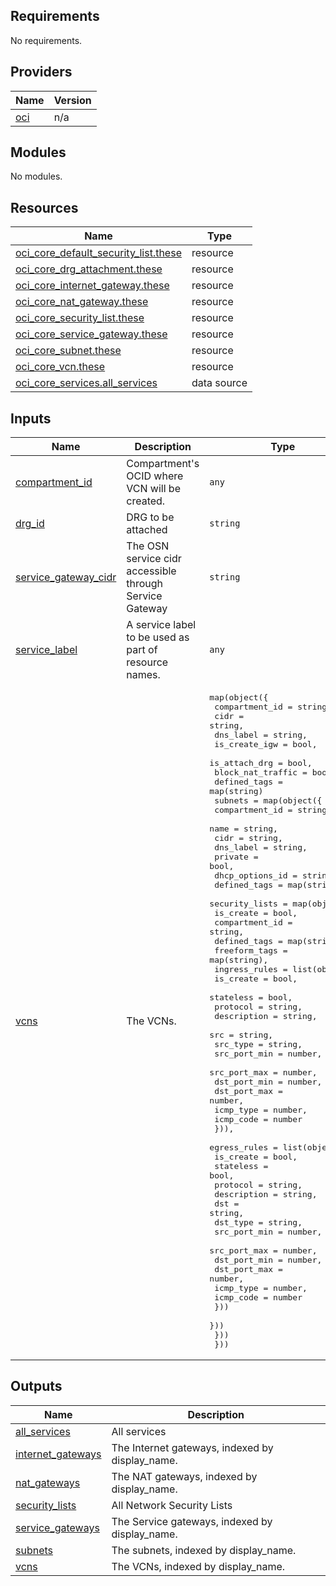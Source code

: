 ## Requirements

No requirements.

## Providers

| Name | Version |
|------|---------|
| <a name="provider_oci"></a> [oci](#provider\_oci) | n/a |

## Modules

No modules.

## Resources

| Name | Type |
|------|------|
| [oci_core_default_security_list.these](https://registry.terraform.io/providers/hashicorp/oci/latest/docs/resources/core_default_security_list) | resource |
| [oci_core_drg_attachment.these](https://registry.terraform.io/providers/hashicorp/oci/latest/docs/resources/core_drg_attachment) | resource |
| [oci_core_internet_gateway.these](https://registry.terraform.io/providers/hashicorp/oci/latest/docs/resources/core_internet_gateway) | resource |
| [oci_core_nat_gateway.these](https://registry.terraform.io/providers/hashicorp/oci/latest/docs/resources/core_nat_gateway) | resource |
| [oci_core_security_list.these](https://registry.terraform.io/providers/hashicorp/oci/latest/docs/resources/core_security_list) | resource |
| [oci_core_service_gateway.these](https://registry.terraform.io/providers/hashicorp/oci/latest/docs/resources/core_service_gateway) | resource |
| [oci_core_subnet.these](https://registry.terraform.io/providers/hashicorp/oci/latest/docs/resources/core_subnet) | resource |
| [oci_core_vcn.these](https://registry.terraform.io/providers/hashicorp/oci/latest/docs/resources/core_vcn) | resource |
| [oci_core_services.all_services](https://registry.terraform.io/providers/hashicorp/oci/latest/docs/data-sources/core_services) | data source |

## Inputs

| Name | Description | Type | Default | Required |
|------|-------------|------|---------|:--------:|
| <a name="input_compartment_id"></a> [compartment\_id](#input\_compartment\_id) | Compartment's OCID where VCN will be created. | `any` | n/a | yes |
| <a name="input_drg_id"></a> [drg\_id](#input\_drg\_id) | DRG to be attached | `string` | `null` | no |
| <a name="input_service_gateway_cidr"></a> [service\_gateway\_cidr](#input\_service\_gateway\_cidr) | The OSN service cidr accessible through Service Gateway | `string` | n/a | yes |
| <a name="input_service_label"></a> [service\_label](#input\_service\_label) | A service label to be used as part of resource names. | `any` | n/a | yes |
| <a name="input_vcns"></a> [vcns](#input\_vcns) | The VCNs. | <pre>map(object({<br>    compartment_id    = string,<br>    cidr              = string,<br>    dns_label         = string,<br>    is_create_igw     = bool,<br>    is_attach_drg     = bool,<br>    block_nat_traffic = bool,<br>    defined_tags      = map(string)<br>    subnets = map(object({<br>      compartment_id    = string,<br>      name              = string,<br>      cidr              = string,<br>      dns_label         = string,<br>      private           = bool,<br>      dhcp_options_id   = string,<br>      defined_tags      = map(string)<br>      security_lists    = map(object({<br>        is_create      = bool,<br>        compartment_id = string,<br>        defined_tags   = map(string),<br>        freeform_tags  = map(string),<br>        ingress_rules  = list(object({<br>          is_create    = bool,<br>          stateless    = bool,<br>          protocol     = string,<br>          description  = string,<br>          src          = string,<br>          src_type     = string,<br>          src_port_min = number,<br>          src_port_max = number,<br>          dst_port_min = number,<br>          dst_port_max = number,<br>          icmp_type    = number,<br>          icmp_code    = number<br>        })),<br>        egress_rules = list(object({<br>          is_create    = bool,<br>          stateless    = bool,<br>          protocol     = string,<br>          description  = string,<br>          dst          = string,<br>          dst_type     = string,<br>          src_port_min = number,<br>          src_port_max = number,<br>          dst_port_min = number,<br>          dst_port_max = number,<br>          icmp_type    = number,<br>          icmp_code    = number<br>        }))<br>      }))<br>    }))<br>  }))</pre> | n/a | yes |

## Outputs

| Name | Description |
|------|-------------|
| <a name="output_all_services"></a> [all\_services](#output\_all\_services) | All services |
| <a name="output_internet_gateways"></a> [internet\_gateways](#output\_internet\_gateways) | The Internet gateways, indexed by display\_name. |
| <a name="output_nat_gateways"></a> [nat\_gateways](#output\_nat\_gateways) | The NAT gateways, indexed by display\_name. |
| <a name="output_security_lists"></a> [security\_lists](#output\_security\_lists) | All Network Security Lists |
| <a name="output_service_gateways"></a> [service\_gateways](#output\_service\_gateways) | The Service gateways, indexed by display\_name. |
| <a name="output_subnets"></a> [subnets](#output\_subnets) | The subnets, indexed by display\_name. |
| <a name="output_vcns"></a> [vcns](#output\_vcns) | The VCNs, indexed by display\_name. |
